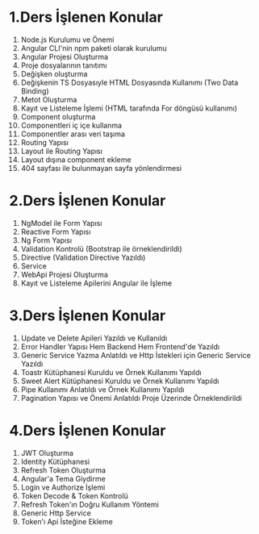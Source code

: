 # 1.Ders İşlenen Konular
1) Node.js Kurulumu ve Önemi
2) Angular CLI'nin npm paketi olarak kurulumu
3) Angular Projesi Oluşturma
4) Proje dosyalarının tanıtımı
5) Değişken oluşturma
6) Değişkenin TS Dosyasıyle HTML Dosyasında Kullanımı (Two Data Binding)
7) Metot Oluşturma
8) Kayıt ve Listeleme İşlemi (HTML tarafında For döngüsü kullanımı)
9) Component oluşturma
10) Componentleri iç içe kullanma
11) Componentler arası veri taşıma
12) Routing Yapısı
13) Layout ile Routing Yapısı
14) Layout dışına component ekleme
15) 404 sayfası ile bulunmayan sayfa yönlendirmesi

# 2.Ders İşlenen Konular
1) NgModel ile Form Yapısı
2) Reactive Form Yapısı
3) Ng Form Yapısı
4) Validation Kontrolü (Bootstrap ile örneklendirildi)
5) Directive (Validation Directive Yazıldı)
6) Service
7) WebApi Projesi Oluşturma
8) Kayıt ve Listeleme Apilerini Angular ile İşleme

# 3.Ders İşlenen Konular
1) Update ve Delete Apileri Yazıldı ve Kullanıldı
2) Error Handler Yapısı Hem Backend Hem Frontend'de Yazıldı
3) Generic Service Yazma Anlatıldı ve Http İstekleri için Generic Service Yazıldı
4) Toastr Kütüphanesi Kuruldu ve Örnek Kullanımı Yapıldı
5) Sweet Alert Kütüphanesi Kuruldu ve Örnek Kullanımı Yapıldı
6) Pipe Kullanımı Anlatıldı ve Örnek Kullanımı Yapıldı
7) Pagination Yapısı ve Önemi Anlatıldı Proje Üzerinde Örneklendirildi

# 4.Ders İşlenen Konular
1) JWT Oluşturma
2) Identity Kütüphanesi
3) Refresh Token Oluşturma
4) Angular'a Tema Giydirme
5) Login ve Authorize İşlemi
6) Token Decode & Token Kontrolü
7) Refresh Token'ın Doğru Kullanım Yöntemi
8) Generic Http Service
9) Token'ı Api İsteğine Ekleme




